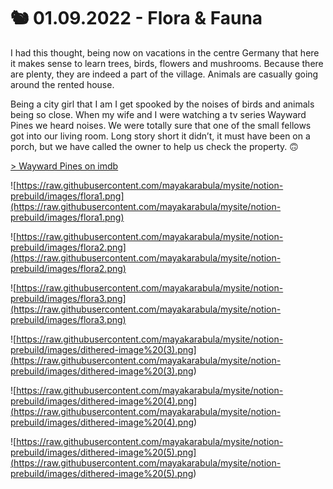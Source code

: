 # 🐿 01.09.2022 - Flora & Fauna

I had this thought, being now on vacations in the centre Germany that here it makes sense to learn trees, birds, flowers and mushrooms. Because there are plenty, they are indeed a part of the village. Animals are casually going around the rented house.

Being a city girl that I am I get spooked by the noises of birds and animals being so close. When my wife and I were watching a tv series Wayward Pines we heard noises. We were totally sure that one of the small fellows got into our living room. Long story short it didn’t, it must have been on a porch, but we have called the owner to help us check the property. 🙃

[> Wayward Pines on imdb](https://www.imdb.com/title/tt2618986/)

![https://raw.githubusercontent.com/mayakarabula/mysite/notion-prebuild/images/flora1.png](https://raw.githubusercontent.com/mayakarabula/mysite/notion-prebuild/images/flora1.png)

![https://raw.githubusercontent.com/mayakarabula/mysite/notion-prebuild/images/flora2.png](https://raw.githubusercontent.com/mayakarabula/mysite/notion-prebuild/images/flora2.png)

![https://raw.githubusercontent.com/mayakarabula/mysite/notion-prebuild/images/flora3.png](https://raw.githubusercontent.com/mayakarabula/mysite/notion-prebuild/images/flora3.png)

![https://raw.githubusercontent.com/mayakarabula/mysite/notion-prebuild/images/dithered-image%20(3).png](<https://raw.githubusercontent.com/mayakarabula/mysite/notion-prebuild/images/dithered-image%20(3).png>)

![https://raw.githubusercontent.com/mayakarabula/mysite/notion-prebuild/images/dithered-image%20(4).png](<https://raw.githubusercontent.com/mayakarabula/mysite/notion-prebuild/images/dithered-image%20(4).png>)

![https://raw.githubusercontent.com/mayakarabula/mysite/notion-prebuild/images/dithered-image%20(5).png](<https://raw.githubusercontent.com/mayakarabula/mysite/notion-prebuild/images/dithered-image%20(5).png>)
